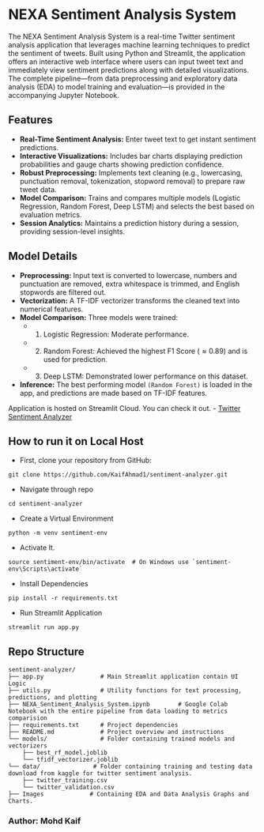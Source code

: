 # NEXA Sentiment Analysis System
The NEXA Sentiment Analysis System is a real-time Twitter sentiment analysis application that leverages machine learning techniques to predict the sentiment of tweets. Built using Python and Streamlit, the application offers an interactive web interface where users can input tweet text and immediately view sentiment predictions along with detailed visualizations. The complete pipeline—from data preprocessing and exploratory data analysis (EDA) to model training and evaluation—is provided in the accompanying Jupyter Notebook.

## Features
- **Real-Time Sentiment Analysis:** Enter tweet text to get instant sentiment predictions.
- **Interactive Visualizations:** Includes bar charts displaying prediction probabilities and gauge charts showing prediction confidence.
- **Robust Preprocessing:** Implements text cleaning (e.g., lowercasing, punctuation removal, tokenization, stopword removal) to prepare raw tweet data.
- **Model Comparison:** Trains and compares multiple models (Logistic Regression, Random Forest, Deep LSTM) and selects the best based on evaluation metrics.
- **Session Analytics:** Maintains a prediction history during a session, providing session-level insights.

## Model Details
- **Preprocessing:** Input text is converted to lowercase, numbers and punctuation are removed, extra whitespace is trimmed, and English stopwords are filtered out.
- **Vectorization:** A TF-IDF vectorizer transforms the cleaned text into numerical features.
- **Model Comparison:**  Three models were trained:
   - 1. Logistic Regression: Moderate performance.
   - 2. Random Forest: Achieved the highest F1 Score $(≈ 0.89)$ and is used for prediction.
   - 3. Deep LSTM: Demonstrated lower performance on this dataset.
- **Inference:** The best performing model `(Random Forest)` is loaded in the app, and predictions are made based on TF-IDF features.

Application is hosted on Streamlit Cloud. You can check it out. - [Twitter Sentiment Analyzer](https://twitter-sentiment-analyzer1.streamlit.app/)

## How to run it on Local Host 
- First, clone your repository from GitHub:
```
git clone https://github.com/KaifAhmad1/sentiment-analyzer.git
```
- Navigate through repo
```
cd sentiment-analyzer
```
- Create a Virtual Environment
```
python -m venv sentiment-env
```
- Activate It.
```
source sentiment-env/bin/activate  # On Windows use `sentiment-env\Scripts\activate`
```
-  Install Dependencies
```
pip install -r requirements.txt
```
- Run Streamlit Application
```
streamlit run app.py 
```

## Repo Structure 
```
sentiment-analyzer/
├── app.py                # Main Streamlit application contain UI Logic
├── utils.py              # Utility functions for text processing, predictions, and plotting
├── NEXA_Sentiment_Analysis_System.ipynb        # Google Colab Notebook with the entire pipeline from data loading to metrics comparision
├── requirements.txt      # Project dependencies
├── README.md             # Project overview and instructions
└── models/               # Folder containing trained models and vectorizers
    ├── best_rf_model.joblib
    └── tfidf_vectorizer.joblib
└── data/               # Folder containing training and testing data download from kaggle for twitter sentiment analysis.
    ├── twitter_training.csv
    └── twitter_validation.csv
├── Images             # Containing EDA and Data Analysis Graphs and Charts. 
```

### Author: Mohd Kaif 
